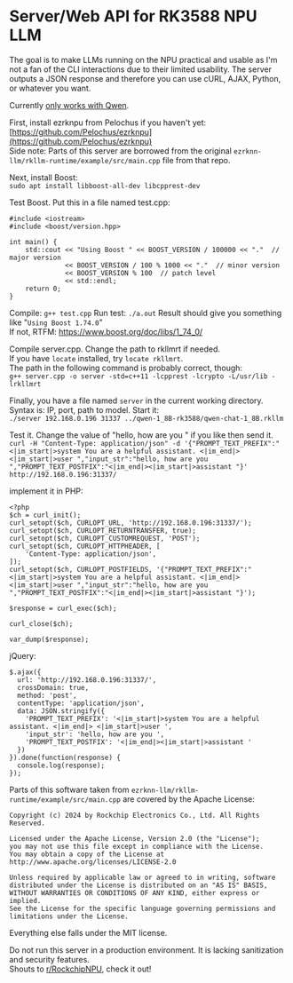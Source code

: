 # Server/Web API for RK3588 NPU LLM

The goal is to make LLMs running on the NPU practical and usable as I'm not a fan of the CLI interactions due to their limited usability. The server outputs a JSON response and therefore you can use cURL, AJAX, Python, or whatever you want.  

Currently [only works with Qwen](https://huggingface.co/Pelochus/qwen-1_8B-rk3588).  

First, install ezrknpu from Pelochus if you haven't yet:  
[https://github.com/Pelochus/ezrknpu](https://github.com/Pelochus/ezrknpu)  
Side note: Parts of this server are borrowed from the original `ezrknn-llm/rkllm-runtime/example/src/main.cpp` file from that repo.

Next, install Boost:  
`sudo apt install libboost-all-dev libcpprest-dev`

Test Boost. Put this in a file named test.cpp:
```
#include <iostream>
#include <boost/version.hpp>

int main() {
    std::cout << "Using Boost " << BOOST_VERSION / 100000 << "."  // major version
              << BOOST_VERSION / 100 % 1000 << "."  // minor version
              << BOOST_VERSION % 100  // patch level
              << std::endl;
    return 0;
}
```

Compile: `g++ test.cpp`
Run test: `./a.out`
Result should give you something like "`Using Boost 1.74.0`"  
If not, RTFM: https://www.boost.org/doc/libs/1_74_0/  

Compile server.cpp. Change the path to rkllmrt if needed.  
If you have `locate` installed, try `locate rkllmrt`.  
The path in the following command is probably correct, though:  
`g++ server.cpp -o server -std=c++11 -lcpprest -lcrypto -L/usr/lib -lrkllmrt`

Finally, you have a file named `server` in the current working directory.  
Syntax is: IP, port, path to model. Start it:  
`./server 192.168.0.196 31337 ../qwen-1_8B-rk3588/qwen-chat-1_8B.rkllm`

Test it. Change the value of "hello, how are you " if you like then send it.  
`curl -H "Content-Type: application/json" -d '{"PROMPT_TEXT_PREFIX":"<|im_start|>system You are a helpful assistant. <|im_end|> <|im_start|>user ","input_str":"hello, how are you ","PROMPT_TEXT_POSTFIX":"<|im_end|><|im_start|>assistant "}' http://192.168.0.196:31337/`

implement it in PHP:  
```
<?php
$ch = curl_init();
curl_setopt($ch, CURLOPT_URL, 'http://192.168.0.196:31337/');
curl_setopt($ch, CURLOPT_RETURNTRANSFER, true);
curl_setopt($ch, CURLOPT_CUSTOMREQUEST, 'POST');
curl_setopt($ch, CURLOPT_HTTPHEADER, [
    'Content-Type: application/json',
]);
curl_setopt($ch, CURLOPT_POSTFIELDS, '{"PROMPT_TEXT_PREFIX":"<|im_start|>system You are a helpful assistant. <|im_end|> <|im_start|>user ","input_str":"hello, how are you ","PROMPT_TEXT_POSTFIX":"<|im_end|><|im_start|>assistant "}');

$response = curl_exec($ch);

curl_close($ch);

var_dump($response);
```

jQuery:  
```
$.ajax({
  url: 'http://192.168.0.196:31337/',
  crossDomain: true,
  method: 'post',
  contentType: 'application/json',
  data: JSON.stringify({
    'PROMPT_TEXT_PREFIX': '<|im_start|>system You are a helpful assistant. <|im_end|> <|im_start|>user ',
    'input_str': 'hello, how are you ',
    'PROMPT_TEXT_POSTFIX': '<|im_end|><|im_start|>assistant '
  })
}).done(function(response) {
  console.log(response);
});
```

Parts of this software taken from `ezrknn-llm/rkllm-runtime/example/src/main.cpp` are covered by the Apache License:
```
Copyright (c) 2024 by Rockchip Electronics Co., Ltd. All Rights Reserved.

Licensed under the Apache License, Version 2.0 (the "License");
you may not use this file except in compliance with the License.
You may obtain a copy of the License at
http://www.apache.org/licenses/LICENSE-2.0

Unless required by applicable law or agreed to in writing, software
distributed under the License is distributed on an "AS IS" BASIS,
WITHOUT WARRANTIES OR CONDITIONS OF ANY KIND, either express or implied.
See the License for the specific language governing permissions and
limitations under the License.
```

Everything else falls under the MIT license.  

Do not run this server in a production environment. It is lacking sanitization and security features.  
Shouts to [r/RockchipNPU](https://old.reddit.com/r/RockchipNPU/), check it out!
